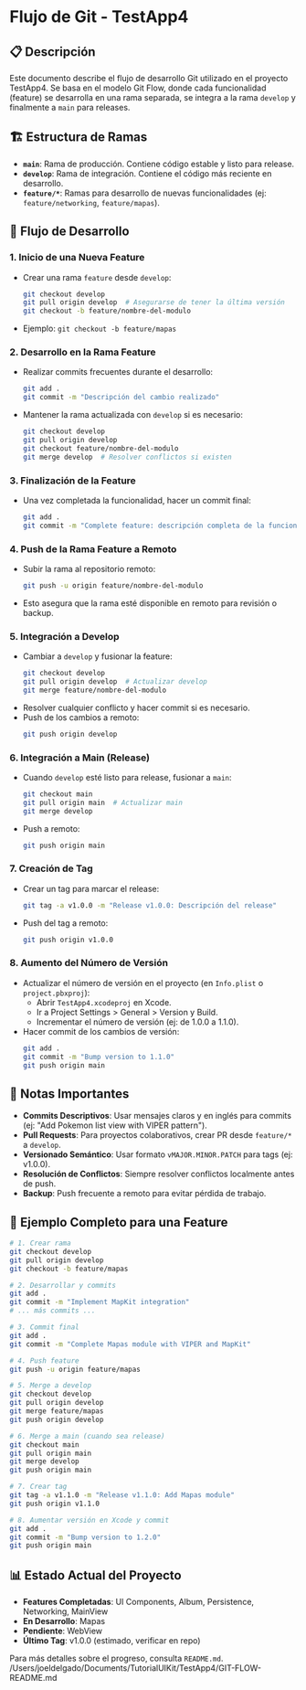 # Flujo de Git - TestApp4

## 📋 Descripción
Este documento describe el flujo de desarrollo Git utilizado en el proyecto TestApp4. Se basa en el modelo Git Flow, donde cada funcionalidad (feature) se desarrolla en una rama separada, se integra a la rama `develop` y finalmente a `main` para releases.

## 🏗️ Estructura de Ramas
- **`main`**: Rama de producción. Contiene código estable y listo para release.
- **`develop`**: Rama de integración. Contiene el código más reciente en desarrollo.
- **`feature/*`**: Ramas para desarrollo de nuevas funcionalidades (ej: `feature/networking`, `feature/mapas`).

## 🚀 Flujo de Desarrollo

### 1. **Inicio de una Nueva Feature**
   - Crear una rama `feature` desde `develop`:
     ```bash
     git checkout develop
     git pull origin develop  # Asegurarse de tener la última versión
     git checkout -b feature/nombre-del-modulo
     ```
   - Ejemplo: `git checkout -b feature/mapas`

### 2. **Desarrollo en la Rama Feature**
   - Realizar commits frecuentes durante el desarrollo:
     ```bash
     git add .
     git commit -m "Descripción del cambio realizado"
     ```
   - Mantener la rama actualizada con `develop` si es necesario:
     ```bash
     git checkout develop
     git pull origin develop
     git checkout feature/nombre-del-modulo
     git merge develop  # Resolver conflictos si existen
     ```

### 3. **Finalización de la Feature**
   - Una vez completada la funcionalidad, hacer un commit final:
     ```bash
     git add .
     git commit -m "Complete feature: descripción completa de la funcionalidad implementada"
     ```

### 4. **Push de la Rama Feature a Remoto**
   - Subir la rama al repositorio remoto:
     ```bash
     git push -u origin feature/nombre-del-modulo
     ```
   - Esto asegura que la rama esté disponible en remoto para revisión o backup.

### 5. **Integración a Develop**
   - Cambiar a `develop` y fusionar la feature:
     ```bash
     git checkout develop
     git pull origin develop  # Actualizar develop
     git merge feature/nombre-del-modulo
     ```
   - Resolver cualquier conflicto y hacer commit si es necesario.
   - Push de los cambios a remoto:
     ```bash
     git push origin develop
     ```

### 6. **Integración a Main (Release)**
   - Cuando `develop` esté listo para release, fusionar a `main`:
     ```bash
     git checkout main
     git pull origin main  # Actualizar main
     git merge develop
     ```
   - Push a remoto:
     ```bash
     git push origin main
     ```

### 7. **Creación de Tag**
   - Crear un tag para marcar el release:
     ```bash
     git tag -a v1.0.0 -m "Release v1.0.0: Descripción del release"
     ```
   - Push del tag a remoto:
     ```bash
     git push origin v1.0.0
     ```

### 8. **Aumento del Número de Versión**
   - Actualizar el número de versión en el proyecto (en `Info.plist` o `project.pbxproj`):
     - Abrir `TestApp4.xcodeproj` en Xcode.
     - Ir a Project Settings > General > Version y Build.
     - Incrementar el número de versión (ej: de 1.0.0 a 1.1.0).
   - Hacer commit de los cambios de versión:
     ```bash
     git add .
     git commit -m "Bump version to 1.1.0"
     git push origin main
     ```

## 📝 Notas Importantes
- **Commits Descriptivos**: Usar mensajes claros y en inglés para commits (ej: "Add Pokemon list view with VIPER pattern").
- **Pull Requests**: Para proyectos colaborativos, crear PR desde `feature/*` a `develop`.
- **Versionado Semántico**: Usar formato `vMAJOR.MINOR.PATCH` para tags (ej: v1.0.0).
- **Resolución de Conflictos**: Siempre resolver conflictos localmente antes de push.
- **Backup**: Push frecuente a remoto para evitar pérdida de trabajo.

## 🔄 Ejemplo Completo para una Feature
```bash
# 1. Crear rama
git checkout develop
git pull origin develop
git checkout -b feature/mapas

# 2. Desarrollar y commits
git add .
git commit -m "Implement MapKit integration"
# ... más commits ...

# 3. Commit final
git add .
git commit -m "Complete Mapas module with VIPER and MapKit"

# 4. Push feature
git push -u origin feature/mapas

# 5. Merge a develop
git checkout develop
git pull origin develop
git merge feature/mapas
git push origin develop

# 6. Merge a main (cuando sea release)
git checkout main
git pull origin main
git merge develop
git push origin main

# 7. Crear tag
git tag -a v1.1.0 -m "Release v1.1.0: Add Mapas module"
git push origin v1.1.0

# 8. Aumentar versión en Xcode y commit
git add .
git commit -m "Bump version to 1.2.0"
git push origin main
```

## 📊 Estado Actual del Proyecto
- **Features Completadas**: UI Components, Album, Persistence, Networking, MainView
- **En Desarrollo**: Mapas
- **Pendiente**: WebView
- **Último Tag**: v1.0.0 (estimado, verificar en repo)

Para más detalles sobre el progreso, consulta `README.md`.</content>
<parameter name="filePath">/Users/joeldelgado/Documents/TutorialUIKit/TestApp4/GIT-FLOW-README.md